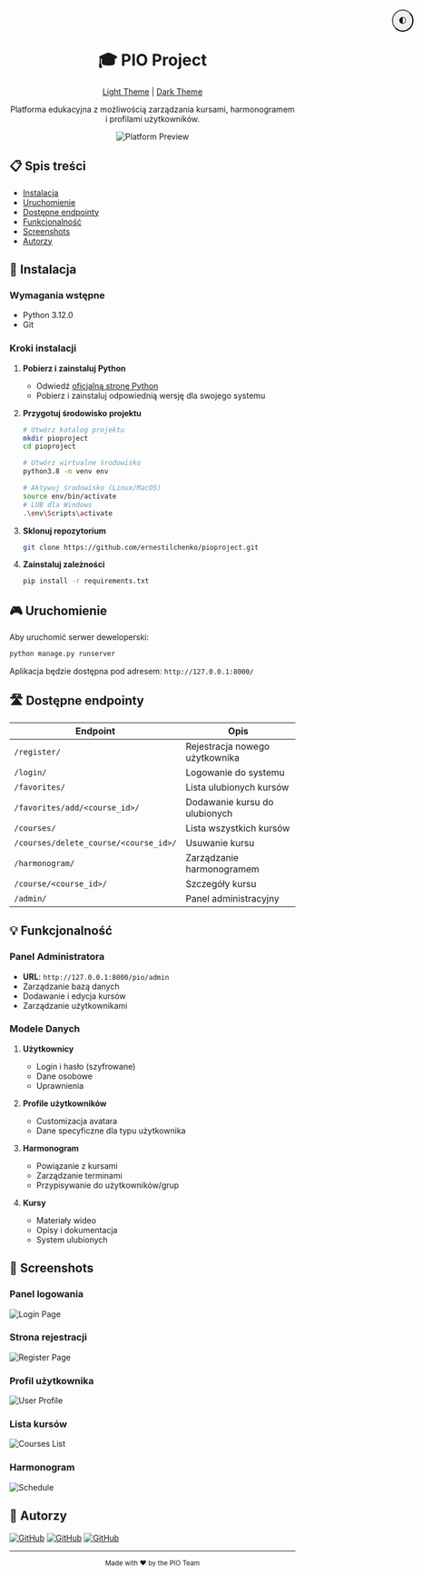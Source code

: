 <div align="center">
<h1>🎓 PIO Project</h1>

[Light Theme](#) | [Dark Theme](#)

<style>
  /* Этот стиль будет работать только на GitHub Pages */
  :root[data-theme="light"] {
    --bg-color: #ffffff;
    --text-color: #24292e;
    --link-color: #0366d6;
    --border-color: #e1e4e8;
  }

  :root[data-theme="dark"] {
    --bg-color: #0d1117;
    --text-color: #c9d1d9;
    --link-color: #58a6ff;
    --border-color: #30363d;
  }

  body {
    background-color: var(--bg-color);
    color: var(--text-color);
  }

  a {
    color: var(--link-color);
  }

  .theme-switch {
    position: fixed;
    top: 20px;
    right: 20px;
    padding: 10px;
    border-radius: 50%;
    cursor: pointer;
    z-index: 1000;
  }
</style>

<button onclick="toggleTheme()" class="theme-switch" title="Toggle theme">
  🌓
</button>

<script>
  function toggleTheme() {
    const root = document.documentElement;
    const currentTheme = root.getAttribute('data-theme');
    const newTheme = currentTheme === 'light' ? 'dark' : 'light';
    root.setAttribute('data-theme', newTheme);
    localStorage.setItem('theme', newTheme);
  }

  // Установка начальной темы
  const savedTheme = localStorage.getItem('theme') || 'light';
  document.documentElement.setAttribute('data-theme', savedTheme);
</script>

Platforma edukacyjna z możliwością zarządzania kursami, harmonogramem i profilami użytkowników.

![Platform Preview](images/img.png)
</div>

## 📋 Spis treści
- [Instalacja](#instalacja)
- [Uruchomienie](#uruchomienie)
- [Dostępne endpointy](#dostępne-endpointy)
- [Funkcjonalność](#funkcjonalność)
- [Screenshots](#screenshots)
- [Autorzy](#autorzy)

## 🚀 Instalacja

### Wymagania wstępne
- Python 3.12.0
- Git

### Kroki instalacji

1. **Pobierz i zainstaluj Python**
   - Odwiedź [oficjalną stronę Python](https://www.python.org/downloads/release/python-3120/)
   - Pobierz i zainstaluj odpowiednią wersję dla swojego systemu

2. **Przygotuj środowisko projektu**
   ```bash
   # Utwórz katalog projektu
   mkdir pioproject
   cd pioproject

   # Utwórz wirtualne środowisko
   python3.8 -m venv env

   # Aktywuj środowisko (Linux/MacOS)
   source env/bin/activate
   # LUB dla Windows
   .\env\Scripts\activate
   ```

3. **Sklonuj repozytorium**
   ```bash
   git clone https://github.com/ernestilchenko/pioproject.git
   ```

4. **Zainstaluj zależności**
   ```bash
   pip install -r requirements.txt
   ```

## 🎮 Uruchomienie

Aby uruchomić serwer deweloperski:
```bash
python manage.py runserver
```
Aplikacja będzie dostępna pod adresem: `http://127.0.0.1:8000/`

## 🛣 Dostępne endpointy

| Endpoint | Opis |
|----------|------|
| `/register/` | Rejestracja nowego użytkownika |
| `/login/` | Logowanie do systemu |
| `/favorites/` | Lista ulubionych kursów |
| `/favorites/add/<course_id>/` | Dodawanie kursu do ulubionych |
| `/courses/` | Lista wszystkich kursów |
| `/courses/delete_course/<course_id>/` | Usuwanie kursu |
| `/harmonogram/` | Zarządzanie harmonogramem |
| `/course/<course_id>/` | Szczegóły kursu |
| `/admin/` | Panel administracyjny |

## 💡 Funkcjonalność

### Panel Administratora
- **URL**: `http://127.0.0.1:8000/pio/admin`
- Zarządzanie bazą danych
- Dodawanie i edycja kursów
- Zarządzanie użytkownikami

### Modele Danych
1. **Użytkownicy**
   - Login i hasło (szyfrowane)
   - Dane osobowe
   - Uprawnienia

2. **Profile użytkowników**
   - Customizacja avatara
   - Dane specyficzne dla typu użytkownika

3. **Harmonogram**
   - Powiązanie z kursami
   - Zarządzanie terminami
   - Przypisywanie do użytkowników/grup

4. **Kursy**
   - Materiały wideo
   - Opisy i dokumentacja
   - System ulubionych

## 📸 Screenshots

<div class="screenshot-container">

### Panel logowania
![Login Page](images/img_1.png)

### Strona rejestracji
![Register Page](images/img_2.png)

### Profil użytkownika
![User Profile](images/img_3.png)

### Lista kursów
![Courses List](images/img_4.png)

### Harmonogram
![Schedule](images/img_5.png)

</div>

## 👥 Autorzy

<div class="authors-container">

[![GitHub](https://img.shields.io/badge/GitHub-ernestilchenko-blue?style=for-the-badge&logo=github)](https://github.com/ernestilchenko)
[![GitHub](https://img.shields.io/badge/GitHub-Ajeszny-blue?style=for-the-badge&logo=github)](https://github.com/Ajeszny)
[![GitHub](https://img.shields.io/badge/GitHub-Andezio-blue?style=for-the-badge&logo=github)](https://github.com/Andezion)

</div>

<hr>

<div align="center">
  <small>Made with ❤️ by the PIO Team</small>
</div>
